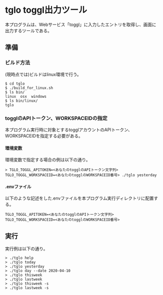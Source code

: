 

# tglo toggl出力ツール 

本プログラムは、Webサービス「toggl」に入力したエントリを取得し、画面に出力するツールである。

## 準備

### ビルド方法

(現時点では)ビルドはlinux環境で行う。

```
$ cd tglo
$ ./build_for_linux.sh
$ ls bin/
linux  osx  windows
$ ls bin/linux/
tglo
```

### togglのAPIトークン、WORKSPACEIDの指定

本プログラム実行時に対象とするtogglアカウントのAPIトークン、WORKSPACEIDを指定する必要がある。

#### 環境変数

環境変数で指定する場合の例は以下の通り。

```
> TGLO_TOGGL_APITOKEN=<あなたのtogglのAPIトークン文字列> TGLO_TOGGL_WORKSPACEID=<あなたのtogglのWORKSPACEID番号> ./tglo yesterday
```

#### .envファイル

以下のような記述をした.envファイルを本プログラム実行ディレクトリに配置する。

```
TGLO_TOGGL_APITOKEN=<あなたのtogglのAPIトークン文字列>
TGLO_TOGGL_WORKSPACEID=<あなたのtogglのWORKSPACEID番号>
```

## 実行

実行例は以下の通り。
```
> ./tglo help
> ./tglo today
> ./tglo yesterday
> ./tglo day --date 2020-04-10
> ./tglo thisweek
> ./tglo lastweek
> ./tglo thisweek -s
> ./tglo lastweek -s
```